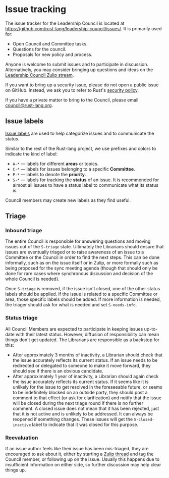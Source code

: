 # Issue tracking

The issue tracker for the Leadership Council is located at <https://github.com/rust-lang/leadership-council/issues/>. It is primarily used for:

* Open Council and Committee tasks.
* Questions for the council.
* Proposals for new policy and process.

Anyone is welcome to submit issues and to participate in discussion. Alternatively, you may consider bringing up questions and ideas on the [Leadership Council Zulip stream][zulip].

If you want to bring up a security issue, please do not open a public issue on GitHub. Instead, we ask you to refer to Rust's [security policy].

If you have a private matter to bring to the Council, please email <council@rust-lang.org>.

[zulip]: https://rust-lang.zulipchat.com/#narrow/stream/392734-council
[security policy]: https://www.rust-lang.org/security.html

## Issue labels

[Issue labels] are used to help categorize issues and to communicate the status.

Similar to the rest of the Rust-lang project, we use prefixes and colors to indicate the kind of label:

* `A-*` — labels for different **areas** or topics.
* `C-*` — labels for issues belonging to a specific **Committee**.
* `P-*` — labels to denote the **priority**.
* `S-*` — labels for tracking the **status** of an issue. It is recommended for almost all issues to have a status label to communicate what its status is.

Council members may create new labels as they find useful.

[issue labels]: https://github.com/rust-lang/leadership-council/labels

## Triage

### Inbound triage

The entire Council is responsible for answering questions and moving issues out of the `S-triage` state. Ultimately the Librarians should ensure that issues are eventually triaged or to raise awareness of an issue to a Committee or the Council in order to find the next steps. This can be done informally, such as on the issue itself or in Zulip, or more formally such as being proposed for the sync meeting agenda (though that should only be done for rare cases where synchronous discussion and decision of the whole Council is needed).

Once `S-triage` is removed, if the issue isn't closed, one of the other status labels should be applied. If the issue is related to a specific Committee or area, those specific labels should be added. If more information is needed, the triager should ask for what is needed and set `S-needs-info`.

### Status triage

All Council Members are expected to participate in keeping issues up-to-date with their latest status. However, diffusion of responsibility can mean things don't get updated. The Librarians are responsible as a backstop for this:

* After approximately 3 months of inactivity, a Librarian should check that the issue accurately reflects its current status. If an issue needs to be redirected or delegated to someone to make it move forward, they should see if there is an obvious candidate.
* After approximately 1 year of inactivity, a Librarian should again check the issue accurately reflects its current status. If it seems like it is unlikely for the issue to get resolved in the foreseeable future, or seems to be indefinitely blocked on an outside party, they should post a comment to that effect (or ask for clarification) and notify that the issue will be closed during the next triage round if there is no further comment. A closed issue does not mean that it has been rejected, just that it is not active and is unlikely to be addressed. It can always be reopened if something changes. These issues will get the `S-closed-inactive` label to indicate that it was closed for this purpose.

### Reevaluation

If an issue author feels like their issue has been mis-triaged, they are encouraged to ask about it, either by starting a [Zulip thread][zulip] and tag the Council member, or following up on the issue. Usually this happens due to insufficient information on either side, so further discussion may help clear things up.
